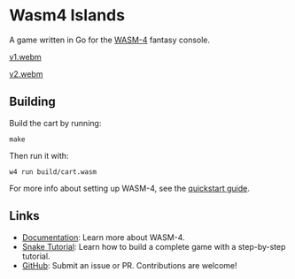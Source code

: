 # Wasm4 Islands

A game written in Go for the [WASM-4](https://wasm4.org) fantasy console.


[v1.webm](https://github.com/user-attachments/assets/ca3bb749-18ac-4a18-9b29-b47b1907b8be)

[v2.webm](https://github.com/user-attachments/assets/122dcc54-a517-4397-9201-4e8111d0ca22)


## Building

Build the cart by running:

```shell
make
```

Then run it with:

```shell
w4 run build/cart.wasm
```

For more info about setting up WASM-4, see the [quickstart guide](https://wasm4.org/docs/getting-started/setup?code-lang=go#quickstart).

## Links

- [Documentation](https://wasm4.org/docs): Learn more about WASM-4.
- [Snake Tutorial](https://wasm4.org/docs/tutorials/snake/goal): Learn how to build a complete game
  with a step-by-step tutorial.
- [GitHub](https://github.com/aduros/wasm4): Submit an issue or PR. Contributions are welcome!
